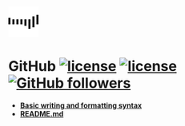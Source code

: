 [![](images/Line.gif)](https://github.com/mehdizebarjadan/GitHub/wiki)
# GitHub  [![license](https://img.shields.io/badge/rating-4.8-orange.svg?maxAge=2592000)](https://github.com/mehdizebarjadan) [![license](https://img.shields.io/github/license/mashape/apistatus.svg?maxAge=2592000)](https://github.com/mehdizebarjadan) [![GitHub followers](https://img.shields.io/github/followers/espadrine.svg?style=social&label=Follow&maxAge=2592000)](https://github.com/mehdizebarjadan)


* **[Basic writing and formatting syntax](https://help.github.com/articles/basic-writing-and-formatting-syntax/)**
* **[README.md](https://github.com/mehdizebarjadan/GitHub/wiki/README.md)**

